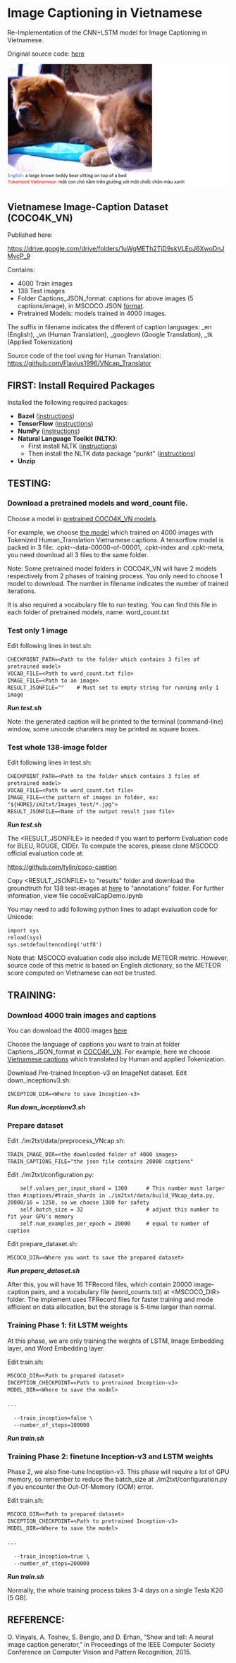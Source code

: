 # Image Captioning in Vietnamese
Re-Implementation of the CNN+LSTM model for Image Captioning in Vietnamese.

Original source code: [here](https://github.com/tensorflow/models/tree/master/research/im2txt)

![OUTPUT](examples.gif)


## Vietnamese Image-Caption Dataset (COCO4K_VN)
Published here:

https://drive.google.com/drive/folders/1uWgMETh2TjD9skVLEoJ6XwoDnJMvcP_9

Contains:
* 4000 Train images
* 138 Test images
* Folder Captions_JSON_format: captions for above images (5 captions/image), in MSCOCO JSON [format](http://cocodataset.org/#format-data). 
* Pretrained Models: models trained in 4000 images.

The suffix in filename indicates the different of caption languages: \_en (English), \_vn (Human Translation), \_googlevn (Google Translation), \_tk (Applied Tokenization)

Source code of the tool using for Human Translation:
https://github.com/Flavius1996/VNcap_Translator

## FIRST: Install Required Packages
Installed the following required packages:
* **Bazel** ([instructions](https://docs.bazel.build/versions/master/install-ubuntu.html))
* **TensorFlow** ([instructions](https://www.tensorflow.org/install/))
* **NumPy** ([instructions](http://www.scipy.org/install.html))
* **Natural Language Toolkit (NLTK)**:
    * First install NLTK ([instructions](http://www.nltk.org/install.html))
    * Then install the NLTK data package "punkt" ([instructions](http://www.nltk.org/data.html))
* **Unzip**

## TESTING:
### Download a pretrained models and word_count file.
Choose a model in [pretrained COCO4K_VN models](https://drive.google.com/drive/u/1/folders/1_cal7Dekx5n9ovkOxwk_AXZbWevqTfjk).

For example, we choose [the model](https://drive.google.com/drive/u/1/folders/1tnIwdofIzZjtgfrtTTA8ob5qOG-TWHr7) which trained on 4000 images with Tokenized Human_Translation Vietnamese captions. A tensorflow model is packed in 3 file: .cpkt-<iter>-data-00000-of-00001, .cpkt-index and .cpkt-meta, you need download all 3 files to the same folder. 

Note: Some pretrained model folders in COCO4K_VN will have 2 models respectively from 2 phases of training process. You only need to choose 1 model to download. The number in filename indicates the number of trained iterations. 
  
It is also required a vocabulary file to run testing. You can find this file in each folder of pretrained models, name: word_count.txt
  
### Test only 1 image
Edit following lines in test.sh:
```shell
CHECKPOINT_PATH=<Path to the folder which contains 3 files of pretrained model>
VOCAB_FILE=<Path to word_count.txt file>
IMAGE_FILE=<Path to an image>
RESULT_JSONFILE=""    # Must set to empty string for running only 1 image
```
***Run test.sh***

Note: the generated caption will be printed to the terminal (command-line) window, some unicode charaters may be printed as square boxes. 

### Test whole 138-image folder
Edit following lines in test.sh:
```shell
CHECKPOINT_PATH=<Path to the folder which contains 3 files of pretrained model>
VOCAB_FILE=<Path to word_count.txt file>
IMAGE_FILE=<the pattern of images in folder, ex: "${HOME}/im2txt/Images_test/*.jpg">
RESULT_JSONFILE=<Name of the output result json file>
```
***Run test.sh***

The <RESULT_JSONFILE> is needed if you want to perform Evaluation code for BLEU, ROUGE, CIDEr. To compute the scores, please clone MSCOCO official evaluation code at: 

https://github.com/tylin/coco-caption

Copy <RESULT_JSONFILE> to "results" folder and download the groundtruth for 138 test-images at [here](https://drive.google.com/open?id=108sHHSgXa5Xmwxx_AvxVZlxioPeWpYp-) to "annotations" folder. For further information, view file cocoEvalCapDemo.ipynb

You may need to add following python lines to adapt evaluation code for Unicode:
```shell
import sys
reload(sys)
sys.setdefaultencoding('utf8')
```

Note that: MSCOCO evaluation code also include METEOR metric. However, source code of this metric is based on English dictionary, so the METEOR score computed on Vietnamese can not be trusted.

## TRAINING:
### Download 4000 train images and captions
You can download the 4000 images [here](https://drive.google.com/open?id=1OLNtHYqgAKITlzeWd1U1aCeTEIggR7ly)

Choose the language of captions you want to train at folder Captions_JSON_format in [COCO4K_VN](https://drive.google.com/drive/folders/1uWgMETh2TjD9skVLEoJ6XwoDnJMvcP_9). For example, here we choose [Vietnamese captions](https://drive.google.com/open?id=1cZJkkk2dUFoVoKorA8g0rNBxXuj91z3l) which translated by Human and applied Tokenization.

Download Pre-trained Inception-v3 on ImageNet dataset. Edit down_inceptionv3.sh:
```shell
INCEPTION_DIR=<Where to save Inception-v3>
```
***Run down_inceptionv3.sh***

### Prepare dataset
Edit ./im2txt/data/preprocess_VNcap.sh:
```shell
TRAIN_IMAGE_DIR=<the downloaded folder of 4000 images>
TRAIN_CAPTIONS_FILE="the json file contains 20000 captions"
```
Edit ./im2txt/configuration.py:
```shell
    self.values_per_input_shard = 1300      # This number must larger than #captions/#train_shards in ./im2txt/data/build_VNcap_data.py, 20000/16 = 1250, so we choose 1300 for safety
    self.batch_size = 32                    # adjust this number to fit your GPU's memory
    self.num_examples_per_epoch = 20000     # equal to number of caption
```
Edit prepare_dataset.sh:
```shell
MSCOCO_DIR=<Where you want to save the prepared dataset>
```
***Run prepare_dataset.sh***

After this, you will have 16 TFRecord files, which contain 20000 image-caption pairs, and a vocabulary file (word_counts.txt) at <MSCOCO_DIR> folder. The implement uses TFRecord files for faster training and mode efficient on data allocation, but the storage is 5-time larger than normal.

### Training Phase 1: fit LSTM weights
At this phase, we are only training the weights of LSTM, Image Embedding layer, and Word Embedding layer.

Edit train.sh:
```shell
MSCOCO_DIR=<Path to prepared dataset>
INCEPTION_CHECKPOINT=<Path to pretrained Inception-v3>
MODEL_DIR=<Where to save the model>

...

  --train_inception=false \
  --number_of_steps=100000
```
***Run train.sh***

### Training Phase 2: finetune Inception-v3 and LSTM weights
Phase 2, we also fine-tune Inception-v3. This phase will require a lot of GPU memory, so remember to reduce the batch_size at ./im2txt/configuration.py if you encounter the Out-Of-Memory (OOM) error.

Edit train.sh:
```shell
MSCOCO_DIR=<Path to prepared dataset>
INCEPTION_CHECKPOINT=<Path to pretrained Inception-v3>
MODEL_DIR=<Where to save the model>

...

  --train_inception=true \
  --number_of_steps=200000
```
***Run train.sh***

Normally, the whole training process takes 3-4 days on a single Tesla K20 (5 GB).

## REFERENCE:
O. Vinyals, A. Toshev, S. Bengio, and D. Erhan, “Show and tell: A neural image caption generator,” in Proceedings of the IEEE Computer Society Conference on Computer Vision and Pattern Recognition, 2015.
